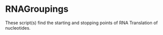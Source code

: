 # RNAGroupings
These script(s) find the starting and stopping points of RNA Translation of nucleotides. 
